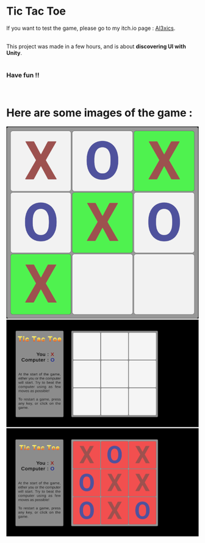 # Tic Tac Toe

If you want to test the game, please go to my itch.io page : [Al3xics](https://al3xics.itch.io/).<br>
<br>

This project was made in a few hours, and is about **discovering UI with Unity**.<br>
<br>

### Have fun !!
<br>

# Here are some images of the game :<br>
![Image 1](./Images/Image_1.png)
![Image 2](./Images/Image_2.png)
![Image 3](./Images/Image_3.png)
